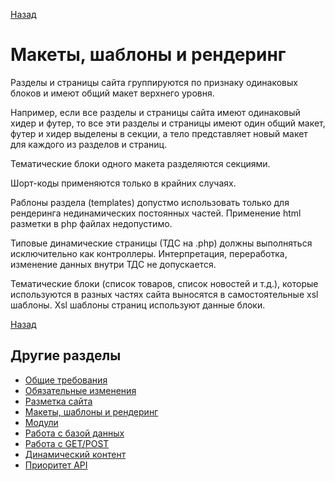 [Назад](../hostcms-requirements.md)

# Макеты, шаблоны и рендеринг

Разделы и страницы сайта группируются по признаку одинаковых блоков и имеют общий макет верхнего уровня.

Например, если все разделы и страницы сайта имеют одинаковый хидер и футер, то все эти разделы и страницы
имеют один общий макет, футер и хидер выделены в секции, а тело представляет новый макет для каждого из разделов и страниц.

Тематические блоки одного макета разделяются секциями.

Шорт-коды применяются только в крайних случаях.

Раблоны раздела (templates) допустмо использовать только для рендеринга нединамических постоянных частей.
Применение html разметки в php файлах недопустимо.

Типовые динамические страницы (ТДС на .php) должны выполняться исключительно как контроллеры.
Интерпретация, переработка, изменение данных внутри ТДС не допускается.

Тематические блоки (список товаров, список новостей и т.д.), которые используются в разных частях сайта выносятся в самостоятельные xsl шаблоны.
Xsl шаблоны страниц используют данные блоки.


[Назад](../javascript-requirements.md)

## Другие разделы

- [Общие требования](basic-requirements.md)
- [Обязательные изменения](changes.md)
- [Разметка сайта](microdata.md)
- [Макеты, шаблоны и рендеринг](rendering.md)
- [Модули](modules.md)
- [Работа с базой данных](database.md)
- [Работа с GET/POST](requests.md)
- [Динамический контент](dynamic-content.md)
- [Приоритет API](api-base.md)